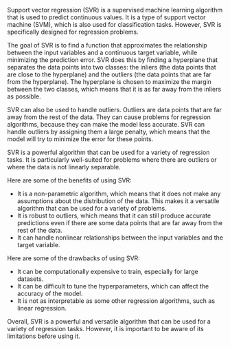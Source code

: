 Support vector regression (SVR) is a supervised machine learning algorithm that is used to predict continuous values. It is a type of support vector machine (SVM), which is also used for classification tasks. However, SVR is specifically designed for regression problems.

The goal of SVR is to find a function that approximates the relationship between the input variables and a continuous target variable, while minimizing the prediction error. SVR does this by finding a hyperplane that separates the data points into two classes: the inliers (the data points that are close to the hyperplane) and the outliers (the data points that are far from the hyperplane). The hyperplane is chosen to maximize the margin between the two classes, which means that it is as far away from the inliers as possible.

SVR can also be used to handle outliers. Outliers are data points that are far away from the rest of the data. They can cause problems for regression algorithms, because they can make the model less accurate. SVR can handle outliers by assigning them a large penalty, which means that the model will try to minimize the error for these points.

SVR is a powerful algorithm that can be used for a variety of regression tasks. It is particularly well-suited for problems where there are outliers or where the data is not linearly separable.

Here are some of the benefits of using SVR:

* It is a non-parametric algorithm, which means that it does not make any assumptions about the distribution of the data. This makes it a versatile algorithm that can be used for a variety of problems.
* It is robust to outliers, which means that it can still produce accurate predictions even if there are some data points that are far away from the rest of the data.
* It can handle nonlinear relationships between the input variables and the target variable.

Here are some of the drawbacks of using SVR:

* It can be computationally expensive to train, especially for large datasets.
* It can be difficult to tune the hyperparameters, which can affect the accuracy of the model.
* It is not as interpretable as some other regression algorithms, such as linear regression.

Overall, SVR is a powerful and versatile algorithm that can be used for a variety of regression tasks. However, it is important to be aware of its limitations before using it.
